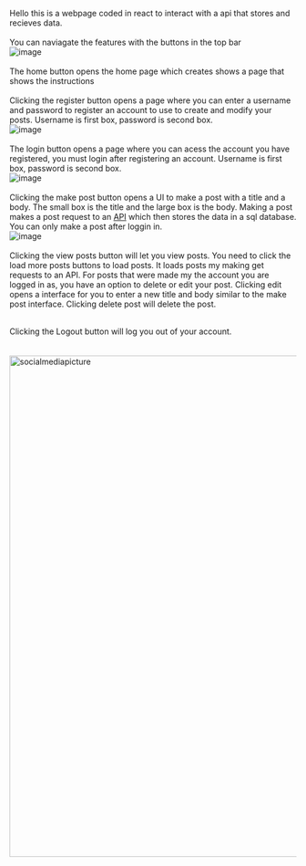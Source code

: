 Hello this is a webpage coded in react to interact with a api that stores and recieves data.<br />
<br />
You can naviagate the features with the buttons in the top bar<br />
![image](https://github.com/user-attachments/assets/d374a02b-eaf3-40c0-bda0-fed621fe63fa)
<br /><br />
The home button opens the home page which creates shows a page that shows the instructions<br />
<br />
Clicking the register button opens a page where you can enter a username and password to register an account to use to create and modify your posts. Username is first box, password is second box.<br />
![image](https://github.com/user-attachments/assets/a0e41172-2822-4ff7-8a3e-eeb7e7bda82d)
<br /><br />
The login button opens a page where you can acess the account you have registered, you must login after registering an account. Username is first box, password is second box.<br />
![image](https://github.com/user-attachments/assets/fb33b181-20d3-49da-84b6-6c08aa673509)
<br /><br />
Clicking the make post button opens a UI to make a post with a title and a body. The small box is the title and the large box is the body. Making a post makes a post request to an [API](https://github.com/spencep1/server_social_media) which then stores the data in a sql database. You can only make a post after loggin in.<br />
![image](https://github.com/user-attachments/assets/f73ca0a4-e81a-4bdf-aa6a-853cecd15285)
<br /><br />
Clicking the view posts button will let you view posts. You need to click the load more posts buttons to load posts. It loads posts my making get requests to an API. For posts that were made my the account you are logged in as, you have an option to delete or edit your post. Clicking edit opens a interface for you to enter a new title and body similar to the make post interface. Clicking delete post will delete the post.<br /><br />

Clicking the Logout button will log you out of your account.<br />
<br /><br />
<img width="879" alt="socialmediapicture" src="https://github.com/user-attachments/assets/8e1c858b-5aa5-4579-aeef-13d2c4f34db7">
